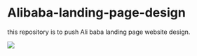 # Alibaba-landing-page-design
this repository is to push Ali baba landing page website design. 

![](screenshots/1.jpg)
